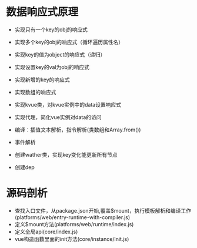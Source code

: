 # 数据响应式原理

* 实现只有一个key的obj的响应式
* 实现多个key的obj的响应式（循环遍历属性名）
* 实现key的值为object的响应式（递归）
* 实现设置key的val为obj的响应式
* 实现新增的key的响应式
* 实现数组的响应式


* 实现kvue类，对kvue实例中的data设置响应式
* 实现代理，简化vue实例对data的访问
* 编译：插值文本解析，指令解析(类数组和Array.from())
* 事件解析
* 创建wather类，实现key变化能更新所有节点
* 创建dep


# 源码剖析

* 查找入口文件，从package.json开始,覆盖$mount，执行模板解析和编译工作(platforms/web/entry-runtime-with-compiler.js)
* 定义$mount方法(platforms/web/runtime/index.js)
* 定义全局api(core/index.js)
* vue构造函数里面的init方法(core/instance/init.js)